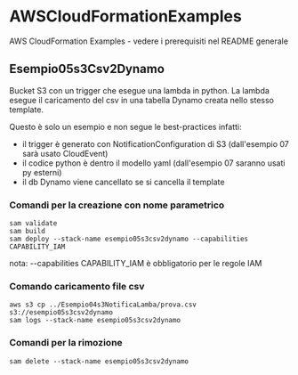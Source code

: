 # AWSCloudFormationExamples
AWS CloudFormation Examples - vedere i prerequisiti nel README generale

## Esempio05s3Csv2Dynamo
Bucket S3 con un trigger che esegue una lambda in python. La lambda esegue il caricamento del csv in una tabella Dynamo creata nello stesso template.


Questo è solo un esempio e non segue le best-practices infatti:
- il trigger è generato con NotificationConfiguration di S3 (dall'esempio 07 sarà usato CloudEvent)
- il codice python è dentro il modello yaml  (dall'esempio 07 saranno usati py esterni)
- il db Dynamo viene cancellato se si cancella il template

### Comandi per la creazione con nome parametrico

```
sam validate
sam build
sam deploy --stack-name esempio05s3csv2dynamo --capabilities CAPABILITY_IAM

```
nota: --capabilities CAPABILITY_IAM è obbligatorio per le regole IAM

### Comando caricamento file csv
```
aws s3 cp ../Esempio04s3NotificaLamba/prova.csv s3://esempio05s3csv2dynamo
sam logs --stack-name esempio05s3csv2dynamo
```
### Comandi per la rimozione
```
sam delete --stack-name esempio05s3csv2dynamo
```



